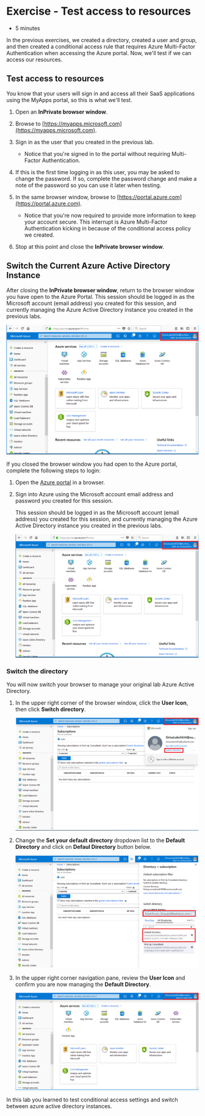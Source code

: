 # Exercise - Test access to resources

* 5 minutes

In the previous exercises, we created a directory, created a user and group, and then created a conditional access rule that requires Azure Multi-Factor Authentication when accessing the Azure portal. Now, we'll test if we can access our resources.

## Test access to resources

You know that your users will sign in and access all their SaaS applications using the MyApps portal, so this is what we'll test.

1. Open an **InPrivate browser window**.

2. Browse to [https://myapps.microsoft.com](https://myapps.microsoft.com).

3. Sign in as the user that you created in the previous lab.

    * Notice that you're signed in to the portal without requiring Multi-Factor Authentication.

4. If this is the first time logging in as this user, you may be asked to change the password. If so, complete the password change and make a note of the password so you can use it later when testing.

5. In the same browser window, browse to [https://portal.azure.com](https://portal.azure.com).

    * Notice that you're now required to provide more information to keep your account secure. This interrupt is Azure Multi-Factor Authentication kicking in because of the conditional access policy we created.

6. Stop at this point and close the **InPrivate browser window**.

## Switch the Current Azure Active Directory Instance

After closing the **InPrivate browser window**, return to the browser window you have open to the Azure Portal. This session should be logged in as the Microsoft account (email address) you created for this session, and currently managing the Azure Active Directory instance you created in the previous labs.

![A screenshot showing the azure portal logged into the aad tenant created for the labs](images/testaccess1.png)

If you closed the browser window you had open to the Azure portal, complete the following steps to login:

1. Open the [Azure portal](https://portal.azure.com) in a browser.

2. Sign into Azure using the Microsoft account email address and password you created for this session.

    This session should be logged in as the Microsoft account (email address) you created for this session, and currently managing the Azure Active Directory instance you created in the previous labs.

    ![A screenshot showing the azure portal logged into the aad tenant created for the labs](images/testaccess1.png)

### Switch the directory

You will now switch your browser to manage your original lab Azure Active Directory.

1. In the upper right corner of the browser window, click the **User Icon**, then click **Switch directory**.

    ![A screenshot showing the azure portal switch directory link](images/testaccess2.png)

2. Change the **Set your default directory** dropdown list to the **Default Directory** and click on **Defaul Directory** button below.

    ![A screenshot showing the azure portal switch directory settings](images/testaccess3.png)

3. In the upper right corner navigation pane, review the **User Icon** and confirm you are now managing the **Default Directory**.

    ![A screenshot showing the azure portal user and directory settings](images/testaccess4.png)

In this lab you learned to test conditional access settings and switch between azure active directory instances.
